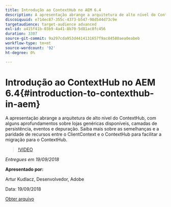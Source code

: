 ```yaml
---
title: Introdução ao ContextHub no AEM 6.4
description: A apresentação abrange a arquitetura de alto nível do ContextHub, com alguns aprofundamentos sobre lojas genéricas disponíveis, camadas de persistência, eventos e depuração. Saiba mais sobre as semelhanças e a paridade de recursos entre o ClientContext e o ContextHub para facilitar a migração para o ContextHub.
discoiquuid: e714ec87-355c-4373-b547-98d544d73c9e
targetaudience: target-audience advanced
exl-id: a415f41b-03b9-4a41-8b70-5d81ac8fc456
duration: 3307
source-git-commit: 9a297cda953d4414131657f9ac84580aea0eabeb
workflow-type: tm+mt
source-wordcount: '92'
ht-degree: 0%

---
```


# Introdução ao ContextHub no AEM 6.4{#introduction-to-contexthub-in-aem}

A apresentação abrange a arquitetura de alto nível do ContextHub, com alguns aprofundamentos sobre lojas genéricas disponíveis, camadas de persistência, eventos e depuração. Saiba mais sobre as semelhanças e a paridade de recursos entre o ClientContext e o ContextHub para facilitar a migração para o ContextHub.

>[!VIDEO](https://video.tv.adobe.com/v/23839/?quality=9)

*Entregues em 19/09/2018*

**Apresentado por:**

Artur Kudlacz, Desenvolvedor, Adobe

Data: 19/09/2018

[Obter arquivo](assets/gems-session-introduction-to-contexthub-in-aem-64.pdf)

<!--
[Get back to the Overview](https://helpx.adobe.com/experience-manager/kt/eseminars/gems/aem-index.html)
-->
